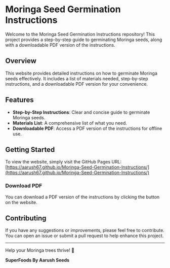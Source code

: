 # Moringa Seed Germination Instructions

Welcome to the Moringa Seed Germination Instructions repository! This project provides a step-by-step guide to germinating Moringa seeds, along with a downloadable PDF version of the instructions.

## Overview

This website provides detailed instructions on how to germinate Moringa seeds effectively. It includes a list of materials needed, step-by-step instructions, and a downloadable PDF version for your convenience.

## Features

- **Step-by-Step Instructions**: Clear and concise guide to germinate Moringa seeds.
- **Materials List**: A comprehensive list of what you need.
- **Downloadable PDF**: Access a PDF version of the instructions for offline use.

## Getting Started

To view the website, simply visit the GitHub Pages URL: [https://aarush67.github.io/Moringa-Seed-Germination-Instructions/](https://aarush67.github.io/Moringa-Seed-Germination-Instructions/)

### Download PDF

You can download a PDF version of the instructions by clicking the button on the website. 

## Contributing

If you have any suggestions or improvements, please feel free to contribute. You can open an issue or submit a pull request to help enhance this project.

---

Help your Moringa trees thrive! 🌿

**SuperFoods By Aarush Seeds**

